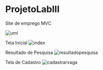 # ProjetoLabIII
Site de emprego MVC

![uml](https://user-images.githubusercontent.com/43897137/49312979-09853d00-f4cd-11e8-878d-d73bdc0ebe9c.JPG)

Tela Inicial
![index](https://user-images.githubusercontent.com/43897137/49313077-4e10d880-f4cd-11e8-890c-654a9eb72cb2.JPG)

Resultado de Pesquisa
![resultadopesquisa](https://user-images.githubusercontent.com/43897137/49313147-8adccf80-f4cd-11e8-9b41-20f233b1e805.JPG)

Tela de Cadastro
![cadastrarvaga](https://user-images.githubusercontent.com/43897137/49313186-a8aa3480-f4cd-11e8-9378-34678d49dc20.JPG)

